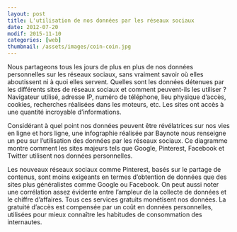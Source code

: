 ```yaml
---
layout: post
title: L'utilisation de nos données par les réseaux sociaux
date: 2012-07-20
modif: 2015-11-10
categories: [web]
thumbnail: /assets/images/coin-coin.jpg
---
```


Nous partageons tous les jours de plus en plus de nos données personnelles sur les réseaux sociaux, sans vraiment savoir où elles aboutissent ni à quoi elles servent. Quelles sont les données détenues par les différents sites de réseaux sociaux et comment peuvent-ils les utiliser ? Navigateur utilisé, adresse IP, numéro de téléphone, lieu physique d’accès, cookies, recherches réalisées dans les moteurs, etc. Les sites ont accès à une quantité incroyable d’informations.

Considérant à quel point nos données peuvent être révélatrices sur nos vies en ligne et hors ligne, une infographie réalisée par Baynote nous renseigne un peu sur l’utilisation des données par les réseaux sociaux. Ce diagramme montre comment les sites majeurs tels que Google, Pinterest, Facebook et Twitter utilisent nos données personnelles.

Les nouveaux réseaux sociaux comme Pinterest, basés sur le partage de contenus, sont moins exigeants en termes d’obtention de données que des sites plus généralistes comme Google ou Facebook. On peut aussi noter une corrélation assez évidente entre l’ampleur de la collecte de données et le chiffre d’affaires. Tous ces services gratuits monétisent nos données. La gratuité d’accès est compensée par un coût en données personnelles, utilisées pour mieux connaître les habitudes de consommation des internautes.
